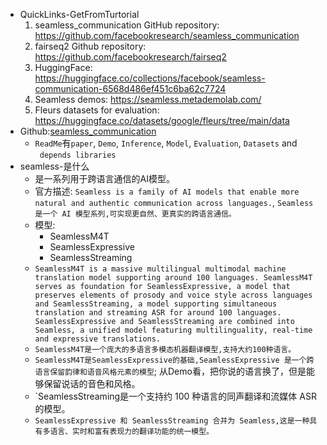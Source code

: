 - QuickLinks-GetFromTurtorial
	1. seamless_communication GitHub repository: https://github.com/facebookresearch/seamless_communication
	2. fairseq2 Github repository: https://github.com/facebookresearch/fairseq2
	3. HuggingFace: https://huggingface.co/collections/facebook/seamless-communication-6568d486ef451c6ba62c7724
	4. Seamless demos: https://seamless.metademolab.com/
	5. Fleurs datasets for evaluation: https://huggingface.co/datasets/google/fleurs/tree/main/data
- Github:[seamless_communication](https://github.com/facebookresearch/seamless_communication)
	- `ReadMe`有`paper`, `Demo`, `Inference`, `Model`, `Evaluation`, `Datasets` and ` depends libraries`
- seamless-是什么
	- 是一系列用于跨语言通信的AI模型。
	- 官方描述: `Seamless is a family of AI models that enable more natural and authentic communication across languages.`, `Seamless 是一个 AI 模型系列,可实现更自然、更真实的跨语言通信。`
	- 模型:
		- SeamlessM4T
		- SeamlessExpressive
		- SeamlessStreaming
	- `SeamlessM4T is a massive multilingual multimodal machine translation model supporting around 100 languages. SeamlessM4T serves as foundation for SeamlessExpressive, a model that preserves elements of prosody and voice style across languages and SeamlessStreaming, a model supporting simultaneous translation and streaming ASR for around 100 languages. SeamlessExpressive and SeamlessStreaming are combined into Seamless, a unified model featuring multilinguality, real-time and expressive translations.`
	- `SeamlessM4T是一个庞大的多语言多模态机器翻译模型,支持大约100种语言。`
	- `SeamlessM4T是SeamlessExpressive的基础,SeamlessExpressive 是一个跨语言保留韵律和语音风格元素的模型`; 从Demo看，把你说的语言换了，但是能够保留说话的音色和风格。
	- `SeamlessStreaming是一个支持约 100 种语言的同声翻译和流媒体 ASR 的模型。
	- `SeamlessExpressive 和 SeamlessStreaming 合并为 Seamless,这是一种具有多语言、实时和富有表现力的翻译功能的统一模型。`
